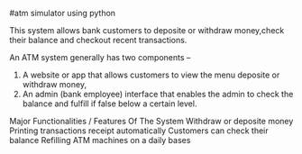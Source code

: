 #atm simulator using python

This system allows bank customers to deposite or withdraw money,check their balance and checkout recent transactions. 

An ATM system generally has two components – 

1. A website or app that allows customers to view the menu deposite or withdraw money, 
2. An admin (bank employee) interface that enables the admin to check the balance and fulfill if false below a certain level.


Major Functionalities / Features Of The System
Withdraw or deposite money 
Printing transactions receipt automatically 
Customers can check their balance
Refilling ATM machines on a daily bases
